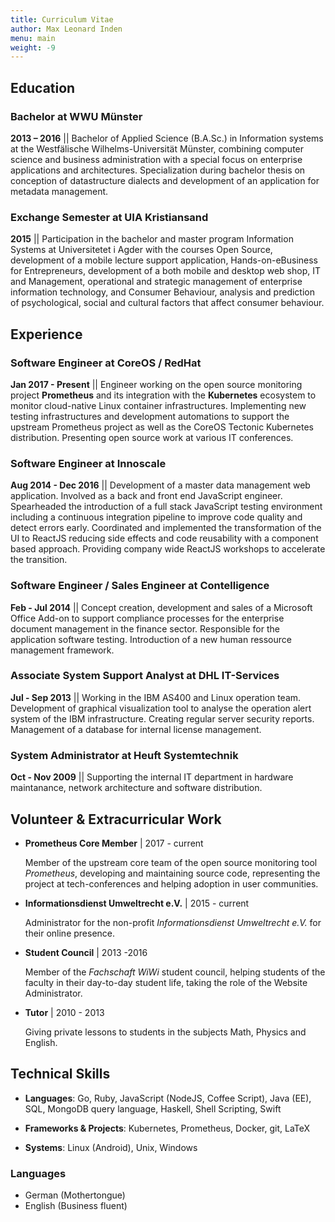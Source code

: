 ```yaml
---
title: Curriculum Vitae
author: Max Leonard Inden
menu: main
weight: -9
---
```



## Education


### Bachelor at WWU Münster

**2013 – 2016** || Bachelor of Applied Science (B.A.Sc.) in Information systems at the
Westfälische Wilhelms-Universität Münster, combining computer science and
business administration with a special focus on enterprise applications and
architectures. Specialization during bachelor thesis on conception of
datastructure dialects and development of an application for metadata
management.


### Exchange Semester at UIA Kristiansand

**2015** || Participation in the bachelor and master program Information Systems
at Universitetet i Agder with the courses Open Source, development of a mobile
lecture support application, Hands-on-eBusiness for Entrepreneurs, development
of a both mobile and desktop web shop, IT and Management, operational and
strategic management of enterprise information technology, and Consumer
Behaviour, analysis and prediction of psychological, social and cultural
factors that affect consumer behaviour.


## Experience

### Software Engineer at CoreOS / RedHat

**Jan 2017 - Present** || Engineer working on the open source monitoring project
**Prometheus** and its integration with the **Kubernetes** ecosystem to monitor
cloud-native Linux container infrastructures. Implementing new testing
infrastructures and development automations to support the upstream Prometheus
project as well as the CoreOS Tectonic Kubernetes distribution. Presenting open
source work at various IT conferences.


### Software Engineer at Innoscale

**Aug 2014 - Dec 2016** || Development of a master data management web
application. Involved as a back and front end JavaScript engineer. Spearheaded
the introduction of a full stack JavaScript testing environment including a
continuous integration pipeline to improve code quality and detect errors
early. Coordinated and implemented the transformation of the UI to ReactJS
reducing side effects and code reusability with a component based approach.
Providing company wide ReactJS workshops to accelerate the transition.


### Software Engineer / Sales Engineer at Contelligence

**Feb - Jul 2014** || Concept creation, development and sales of a
Microsoft Office Add-on to support compliance processes for the enterprise
document management in the finance sector. Responsible for the application
software testing. Introduction of a new human ressource management framework.


### Associate System Support Analyst at DHL IT-Services

**Jul - Sep 2013** || Working in the IBM AS400 and Linux operation team.
Development of graphical visualization tool to analyse the operation alert
system of the IBM infrastructure. Creating regular server security reports.
Management of a database for internal license management.


### System Administrator at Heuft Systemtechnik

**Oct - Nov 2009** || Supporting the internal IT department in hardware
maintanance, network architecture and software distribution.


## Volunteer & Extracurricular Work

- **Prometheus Core Member** | 2017 - current

    Member of the upstream core team
    of the open source monitoring tool _Prometheus_, developing and maintaining
    source code, representing the project at tech-conferences and helping adoption
    in user communities.

- **Informationsdienst Umweltrecht e.V.** | 2015 - current

    Administrator for the non-profit _Informationsdienst Umweltrecht e.V._ for
    their online presence.

- **Student Council** | 2013 -2016

    Member of the _Fachschaft WiWi_ student council, helping students of the
    faculty in their day-to-day student life, taking the role of the Website
    Administrator.

- **Tutor** | 2010 - 2013

    Giving private lessons to students in the subjects
    Math, Physics and English.


## Technical Skills

- **Languages**: Go, Ruby, JavaScript (NodeJS, Coffee Script), Java (EE), SQL, MongoDB query
language, Haskell, Shell Scripting, Swift

- **Frameworks & Projects**: Kubernetes, Prometheus, Docker, git, LaTeX

- **Systems**: Linux (Android), Unix, Windows


### Languages

- German (Mothertongue)
- English (Business fluent)




